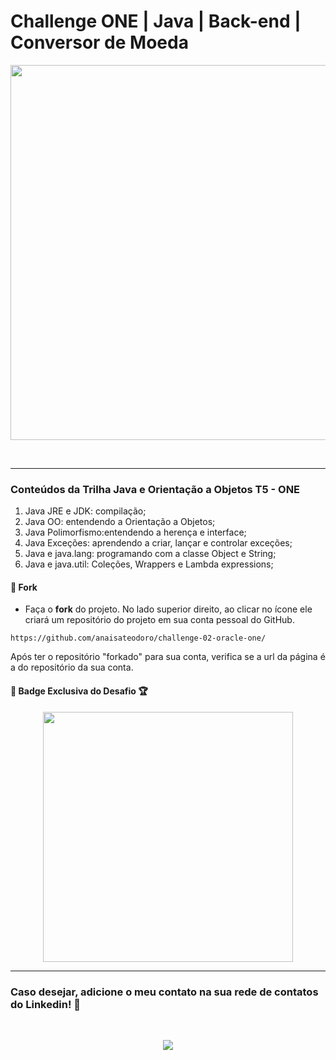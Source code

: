 # Challenge ONE | Java | Back-end | Conversor de Moeda

<p align="center" >
     <img width="600" heigth="600" src="https://github.com/anaisateodoro/challenge-02-oracle-one/assets/70113922/48fcbeaa-344f-4119-bdfa-1bc71f7c6897)">
</p></br>

---
### Conteúdos da Trilha Java e Orientação a Objetos T5 - ONE

1. Java JRE e JDK: compilação;
2. Java OO: entendendo a Orientação a Objetos;
3. Java Polimorfismo:entendendo a herença e interface;
4. Java Exceções: aprendendo a criar, lançar e controlar exceções;
5. Java e java.lang: programando com a classe Object e String;
6. Java e java.util: Coleções, Wrappers e Lambda expressions;


#### 🔹 Fork
- Faça o <strong>fork</strong> do projeto. No lado superior direito, ao clicar no ícone ele criará um repositório do projeto em sua conta pessoal do GitHub. </br>

``` 
https://github.com/anaisateodoro/challenge-02-oracle-one/
```
Após ter o repositório "forkado" para sua conta, verifica se a url da página é a do repositório da sua conta.
<br>

#### 🔹 Badge Exclusiva do Desafio 🏆

<p align="center" >
     <img width="400" heigth="400" src="https://github.com/anaisateodoro/challenge-02-oracle-one/assets/70113922/13a64847-e6f5-48ed-9120-54dd236e95d7">
</p>

---

### Caso desejar, adicione o meu contato na sua rede de contatos do Linkedin! 🏁

<br>
<p align="center" >
    <a href="https://www.linkedin.com/in/anaisa-mayara-teodoro" target="_blank"><img src="https://img.shields.io/badge/-LinkedIn-%230077B5?style=for-the-badge&logo=linkedin&logoColor=white" target="_blank"></a>    
</p>

